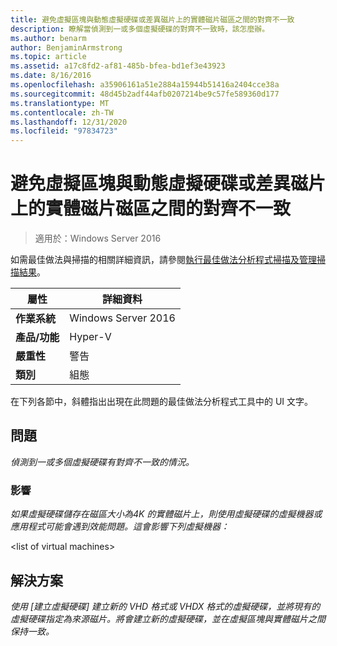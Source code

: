 ```yaml
---
title: 避免虛擬區塊與動態虛擬硬碟或差異磁片上的實體磁片磁區之間的對齊不一致
description: 瞭解當偵測到一或多個虛擬硬碟的對齊不一致時，該怎麼辦。
ms.author: benarm
author: BenjaminArmstrong
ms.topic: article
ms.assetid: a17c8fd2-af81-485b-bfea-bd1ef3e43923
ms.date: 8/16/2016
ms.openlocfilehash: a35906161a51e2884a15944b51416a2404cce38a
ms.sourcegitcommit: 48d45b2adf44afb0207214be9c57fe589360d177
ms.translationtype: MT
ms.contentlocale: zh-TW
ms.lasthandoff: 12/31/2020
ms.locfileid: "97834723"
---
```

# <a name="avoid-alignment-inconsistencies-between-virtual-blocks-and-physical-disk-sectors-on-dynamic-virtual-hard-disks-or-differencing-disks"></a>避免虛擬區塊與動態虛擬硬碟或差異磁片上的實體磁片磁區之間的對齊不一致

>適用於：Windows Server 2016

如需最佳做法與掃描的相關詳細資訊，請參閱[執行最佳做法分析程式掃描及管理掃描結果](https://go.microsoft.com/fwlink/p/?LinkID=223177)。

|屬性|詳細資料|
|-|-|
|**作業系統**|Windows Server 2016|
|**產品/功能**|Hyper-V|
|**嚴重性**|警告|
|**類別**|組態|

在下列各節中，斜體指出出現在此問題的最佳做法分析程式工具中的 UI 文字。

## <a name="issue"></a>問題
*偵測到一或多個虛擬硬碟有對齊不一致的情況。*

### <a name="impact"></a>影響
*如果虛擬硬碟儲存在磁區大小為4K 的實體磁片上，則使用虛擬硬碟的虛擬機器或應用程式可能會遇到效能問題。這會影響下列虛擬機器：*

\<list of virtual machines>

## <a name="resolution"></a>解決方案
*使用 [建立虛擬硬碟] 建立新的 VHD 格式或 VHDX 格式的虛擬硬碟，並將現有的虛擬硬碟指定為來源磁片。將會建立新的虛擬硬碟，並在虛擬區塊與實體磁片之間保持一致。*




